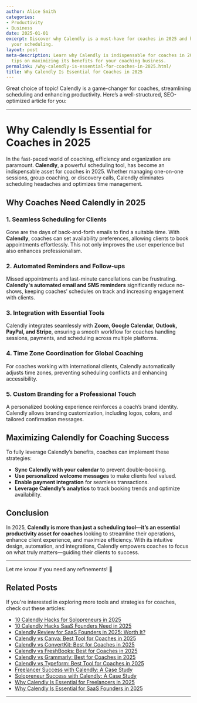 ```yaml
---
author: Alice Smith
categories:
- Productivity
- Business
date: 2025-01-01
excerpt: Discover why Calendly is a must-have for coaches in 2025 and how it can streamline
  your scheduling.
layout: post
meta-description: Learn why Calendly is indispensable for coaches in 2025 and get
  tips on maximizing its benefits for your coaching business.
permalink: /why-calendly-is-essential-for-coaches-in-2025.html/
title: Why Calendly Is Essential for Coaches in 2025
---
```


Great choice of topic! Calendly is a game-changer for coaches, streamlining scheduling and enhancing productivity. Here’s a well-structured, SEO-optimized article for you:

---

# Why Calendly Is Essential for Coaches in 2025

In the fast-paced world of coaching, efficiency and organization are paramount. **Calendly**, a powerful scheduling tool, has become an indispensable asset for coaches in 2025. Whether managing one-on-one sessions, group coaching, or discovery calls, Calendly eliminates scheduling headaches and optimizes time management.

## Why Coaches Need Calendly in 2025

### 1. **Seamless Scheduling for Clients**
Gone are the days of back-and-forth emails to find a suitable time. With **Calendly**, coaches can set availability preferences, allowing clients to book appointments effortlessly. This not only improves the user experience but also enhances professionalism.

### 2. **Automated Reminders and Follow-ups**
Missed appointments and last-minute cancellations can be frustrating. **Calendly's automated email and SMS reminders** significantly reduce no-shows, keeping coaches’ schedules on track and increasing engagement with clients.

### 3. **Integration with Essential Tools**
Calendly integrates seamlessly with **Zoom, Google Calendar, Outlook, PayPal, and Stripe**, ensuring a smooth workflow for coaches handling sessions, payments, and scheduling across multiple platforms.

### 4. **Time Zone Coordination for Global Coaching**
For coaches working with international clients, Calendly automatically adjusts time zones, preventing scheduling conflicts and enhancing accessibility.

### 5. **Custom Branding for a Professional Touch**
A personalized booking experience reinforces a coach’s brand identity. Calendly allows branding customization, including logos, colors, and tailored confirmation messages.

## Maximizing Calendly for Coaching Success

To fully leverage Calendly’s benefits, coaches can implement these strategies:

- **Sync Calendly with your calendar** to prevent double-booking.
- **Use personalized welcome messages** to make clients feel valued.
- **Enable payment integration** for seamless transactions.
- **Leverage Calendly’s analytics** to track booking trends and optimize availability.

## Conclusion

In 2025, **Calendly is more than just a scheduling tool—it’s an essential productivity asset for coaches** looking to streamline their operations, enhance client experience, and maximize efficiency. With its intuitive design, automation, and integrations, Calendly empowers coaches to focus on what truly matters—guiding their clients to success.

---

Let me know if you need any refinements! 🚀

## Related Posts
If you're interested in exploring more tools and strategies for coaches, check out these articles:
- [10 Calendly Hacks for Solopreneurs in 2025](/10-calendly-hacks-for-solopreneurs-in-2025.html/)
- [10 Calendly Hacks SaaS Founders Need in 2025](/10-calendly-hacks-saas-founders-need-in-2025.html/)
- [Calendly Review for SaaS Founders in 2025: Worth It?](/calendly-review-for-saas-founders-in-2025-worth-it.html/)
- [Calendly vs Canva: Best Tool for Coaches in 2025](/calendly-vs-canva-best-tool-for-coaches-in-2025.html/)
- [Calendly vs ConvertKit: Best for Coaches in 2025](/calendly-vs-convertkit-best-for-coaches-in-2025.html/)
- [Calendly vs FreshBooks: Best for Coaches in 2025](/calendly-vs-freshbooks-best-for-coaches-in-2025.html/)
- [Calendly vs Grammarly: Best for Coaches in 2025](/calendly-vs-grammarly-best-for-coaches-in-2025.html/)
- [Calendly vs Typeform: Best Tool for Coaches in 2025](/calendly-vs-typeform-best-tool-for-coaches-in-2025.html/)
- [Freelancer Success with Calendly: A Case Study](/freelancer-success-with-calendly-a-case-study.html/)
- [Solopreneur Success with Calendly: A Case Study](/solopreneur-success-with-calendly-a-case-study.html/)
- [Why Calendly Is Essential for Freelancers in 2025](/why-calendly-is-essential-for-freelancers-in-2025.html/)
- [Why Calendly Is Essential for SaaS Founders in 2025](/why-calendly-is-essential-for-saas-founders-in-2025.html/)
---
